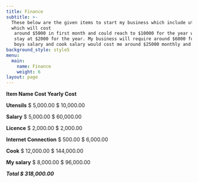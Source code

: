 ```yaml
---
title: Finance
subtitle: >-
  These below are the given items to start my business which include utensils
  which will cost
   around $5000 in first month and could reach to $10000 for the year whereas license cost will
   stay at $2000 for the year. My business will require around $6000 for year, my salary, delivery
   boys salary and cook salary would cost me around $25000 monthly and $250000 yearly.
background_style: style5
menu:
  main:
    name: Finance
    weight: 6
layout: page
---
```

**Item Name                         Cost                       Yearly Cost**

**Utensils**                           $ 5,000.00                $ 10,000.00

**Salary**                              $ 5,000.00                $ 60,000.00

**Licence**                           $ 2,000.00                $ 2,000.00

**Internet Connection**      $ 500.00                   $ 6,000.00

**Cook**                              $ 12,000.00              $ 144,000.00

**My salary**                       $ 8,000.00                $ 96,000.00

_**Total                                         $ 318,000.00**_

